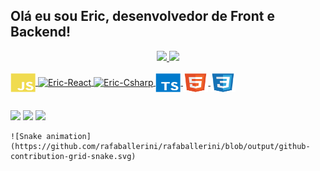 ## Olá eu sou Eric, desenvolvedor de Front e Backend!
<div align="center">
    <a href="https://github.com/EricFaustino">
        <img height="180em" src="https://github-readme-stats.vercel.app/api?username=ericfaustino&show_icons=true&theme=dracula&include_all_commits=true&count_private=true" />
        <img height="180em" src="https://github-readme-stats.vercel.app/api/top-langs/?username=ericfaustino&layout=compact&langs_count=7&theme=dracula" />
</div>
  
<div style="display: inline_block"><br>
    <img align="center" alt="Eric-Js" height="30" width="40" src="https://raw.githubusercontent.com/devicons/devicon/master/icons/javascript/javascript-plain.svg">
    <img align="center" alt="Eric-React" height="30" width="40" src="https://cdn.jsdelivr.net/gh/devicons/devicon/icons/php/php-plain.svg">
    <img align="center" alt="Eric-Csharp" height="30" width="40" src="https://cdn.jsdelivr.net/gh/devicons/devicon/icons/mysql/mysql-original.svg">
    <img align="center" alt="Eric-Ts" height="30" width="40" src="https://raw.githubusercontent.com/devicons/devicon/master/icons/typescript/typescript-plain.svg">
    <img align="center" alt="Eric-HTML" height="30" width="40" src="https://raw.githubusercontent.com/devicons/devicon/master/icons/html5/html5-original.svg">
    <img align="center" alt="Eric-CSS" height="30" width="40" src="https://raw.githubusercontent.com/devicons/devicon/master/icons/css3/css3-original.svg">
</div>

##

<div>
    <a href="#" target="_blank"><img src="https://img.shields.io/badge/Portifolio-3e3b3b?style=for-the-badge&logo=portifolio&logoColor=white" target="_blank"></a>
    <a href="mailto:ericf;alvim@gmail.com"><img src="https://img.shields.io/badge/-Gmail-%23333?style=for-the-badge&logo=gmail&logoColor=white" target="_blank"></a>
    <a href="https://www.linkedin.com/in/eric-alvim-7358a3223" target="_blank"><img src="https://img.shields.io/badge/-LinkedIn-%230077B5?style=for-the-badge&logo=linkedin&logoColor=white" target="_blank"></a>

    ![Snake animation](https://github.com/rafaballerini/rafaballerini/blob/output/github-contribution-grid-snake.svg)

</div>
